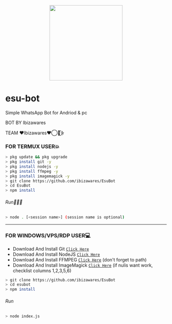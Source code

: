 <p align="center">
<img src="https://blog-assets.freshworks.com/freshdesk/wp-content/uploads/2018/08/Donts_gif_File.gif" width="228" height="235"/>
</p>

# esu-bot
Simple WhatsApp Bot for Andriod & pc

BOT BY Ibizawares

TEAM ♥️Ibizawares♥️⃝⃫꙰꙰꙰✫

### FOR TERMUX USER💥
```bash
> pkg update && pkg upgrade
> pkg install git -y
> pkg install nodejs -y
> pkg install ffmpeg -y
> pkg install imagemagick -y
> git clone https://github.com/ibizawares/EsuBot
> cd EsuBot
> npm install
```
###### Run🏃🏻‍♂️
```bash
> node . [<session name>] (session name is optional)
```

---------

### FOR WINDOWS/VPS/RDP USER💻
* Download And Install Git [`Click Here`](https://git-scm.com/downloads) <br>
* Download And Install NodeJS [`Click Here`](https://nodejs.org/en/download) <br>
* Download And Install FFMPEG [`Click Here`](https://ffmpeg.org/download.html) (don't forget to path) 
* Download And Install ImageMagick [`Click Here`](https://imagemagick.org/script/download.php) (if nulis want work,  checklist columns 1,2,3,5,6) 
```bash
> git clone https://github.com/ibizawares/EsuBot
> cd esubot
> npm install
```
###### Run
```bash
> node index.js
```
